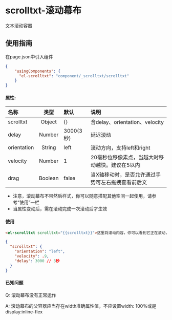 # scrolltxt-滚动幕布

文本滚动容器

## 使用指南

在page.json中引入组件

```json
{
    "usingComponents": {
      "el-scrolltxt": "component/_scrolltxt/scrolltxt"
    }
}
```

#### 属性:

| 名称 | 类型 | 默认 | 说明 |
| :--- | :---: | :--- | :--- |
| scrolltxt | Object | {} | 含delay、orientation、velocity |
| delay | Number | 3000\(3秒\) | 延迟滚动 |
| orientation | String | left | 滚动方向，支持left和right |
| velocity | Number | 1 | 20毫秒位移像素点，当越大时移动越快。建议在5以内 |
| drag | Boolean | false | 当X轴移动时，是否允许通过手势可左右拖拽查看前后文 |

* 注意，滚动幕布不带然后样式，你可以随意搭配其他空间一起使用，请参考“使用”一栏
* 当属性变动后，需在滚动完成一次滚动后才生效

#### 使用

```html
<el-scrolltxt scrolltxt="{{scrolltxt}}">这里将滚动内容，你可以看到它正在滚动，当然你这里也可以设置为变量</el-scrolltxt>
```

```json
{
  "scrolltxt": {
    "orientation": "left",
    "velocity": .9,
    "delay": 3000 // 3秒
  }
}
```

#### 已知问题

Q: 滚动幕布没有正常运作

A: 滚动幕布的父容器应当存在width准确属性值，不应设置width: 100%或是display:inline-flex

